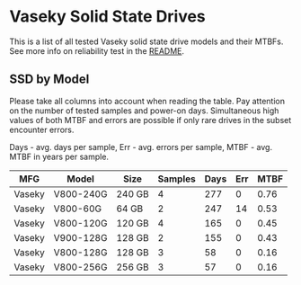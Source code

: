 Vaseky Solid State Drives
=========================

This is a list of all tested Vaseky solid state drive models and their MTBFs. See
more info on reliability test in the [README](https://github.com/linuxhw/SMART).

SSD by Model
------------

Please take all columns into account when reading the table. Pay attention on the
number of tested samples and power-on days. Simultaneous high values of both MTBF
and errors are possible if only rare drives in the subset encounter errors.

Days - avg. days per sample,
Err  - avg. errors per sample,
MTBF - avg. MTBF in years per sample.

| MFG       | Model              | Size   | Samples | Days  | Err   | MTBF |
|-----------|--------------------|--------|---------|-------|-------|------|
| Vaseky    | V800-240G          | 240 GB | 4       | 277   | 0     | 0.76   |
| Vaseky    | V800-60G           | 64 GB  | 2       | 247   | 14    | 0.53   |
| Vaseky    | V800-120G          | 120 GB | 4       | 165   | 0     | 0.45   |
| Vaseky    | V900-128G          | 128 GB | 2       | 155   | 0     | 0.43   |
| Vaseky    | V800-128G          | 128 GB | 3       | 58    | 0     | 0.16   |
| Vaseky    | V800-256G          | 256 GB | 3       | 57    | 0     | 0.16   |
